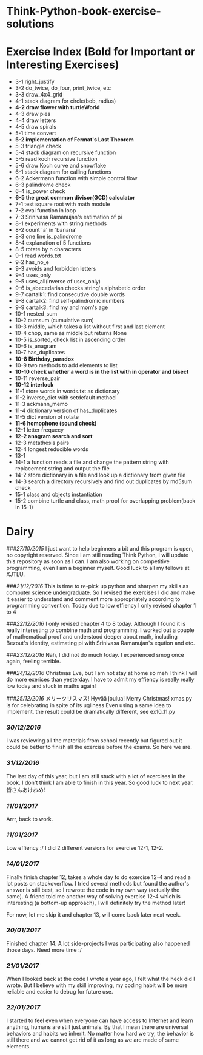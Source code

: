 # Think-Python-book-exercise-solutions

# Exercise Index (Bold for Important or Interesting Exercises)
* 3-1 right_justify
* 3-2 do_twice, do_four, print_twice, etc
* 3-3 draw_4x4_grid
* 4-1 stack diagram for circle(bob, radius)
* __4-2 draw flower with turtleWorld__
* 4-3 draw pies 
* 4-4 draw letters
* 4-5 draw spirals
* 5-1 time convert
* __5-2 implementation of Fermat's Last Theorem__
* 5-3 triangle check
* 5-4 stack diagram on recursive function
* 5-5 read koch recursive function
* 5-6 draw Koch curve and snowflake
* 6-1 stack diagram for calling functions
* 6-2 Ackermann function with simple control flow
* 6-3 palindrome check
* 6-4 is_power check
* __6-5 the great common divisor(GCD) calculator__
* 7-1 test square root with math module
* 7-2 eval function in loop
* 7-3 Srinivasa Ramanujan's estimation of pi
* 8-1 experiments with string methods
* 8-2 count 'a' in 'banana'
* 8-3 one line is_palindrome
* 8-4 explanation of 5 functions
* 8-5 rotate by n characters
* 9-1 read words.txt
* 9-2 has_no_e
* 9-3 avoids and forbidden letters
* 9-4 uses_only
* 9-5 uses_all(inverse of uses_only)
* 9-6 is_abecedarian checks string's alphabetic order
* 9-7 cartalk1: find consecutive double words
* 9-8 cartalk2: find self-palindromic numbers
* 9-9 cartalk3: find my and mom's age
* 10-1 nested_sum
* 10-2 cumsum (cumulative sum)
* 10-3 middle, which takes a list without first and last element
* 10-4 chop, same as middle but returns None
* 10-5 is_sorted, check list in ascending order
* 10-6 is_anagram
* 10-7 has_duplicates
* __10-8 Birthday_paradox__
* 10-9 two methods to add elements to list
* __10-10 check whether a word is in the list with in operator and bisect__
* 10-11 reverse_pair
* __10-12 interlock__
* 11-1 store words in words.txt as dictionary
* 11-2 inverse_dict with setdefault method
* 11-3 ackmann_memo
* 11-4 dictionary version of has_duplicates
* 11-5 dict version of rotate
* __11-6 homophone (sound check)__
* 12-1 letter frequecy
* __12-2 anagram search and sort__
* 12-3 metathesis pairs
* 12-4 longest reducible words
* 13-1
* 14-1 a function reads a file and change the pattern string with replacement string and output the file
* 14-2 store dictionary in a file and look up a dictionary from given file
* 14-3 search a directory recursively and find out duplicates by md5sum check
* 15-1 class and objects instantiation
* 15-2 combine turtle and class, math proof for overlapping problem(back in 15-1)



# Dairy
###_27/10/2015_
I just want to help beginners a bit and this program is open, no copyright reserved. Since I am still reading Think Python, I will update this repository as soon as I can. I am also working on competitive programming, even I am a beginner myself. Good luck to all my fellows at XJTLU.

###_21/12/2016_
This is time to re-pick up python and sharpen my skills as computer science undergraduate. So I revised the exercises I did and make it easier to understand and comment more appropriately according to programming convention.  Today due to low effiency I only revised chapter 1 to 4

###_22/12/2016_
I only revised chapter 4 to 8 today. Although I found it is really interesting to combine math and programming. I worked out a couple of mathematical proof and understood deeper about math, including Bezout's identity, estimating pi with Srinivasa Ramanujan's eqution and etc.

###_23/12/2016_
Nah, I did not do much today. I experienced smog once again, feeling terrible.

###_24/12/2016_
Christmas Eve, but I am not stay at home so meh I think I will do more exerices than yesterday. I have to admit my effiency is really really low today and stuck in maths again! 

###_25/12/2016_
メリークリスマス! Hyvää joulua! Merry Christmas!
xmas.py is for celebrating in spite of its ugliness
Even using a same idea to implement, the result could be dramatically different, see ex10_11.py

### _30/12/2016_
I was reviewing all the materials from school recently but figured out it could be better to finish all the exercise before the exams. So here we are.

### _31/12/2016_
The last day of this year, but I am still stuck with a lot of exercises in the book. I don't think I am able to finish in this year. So good luck to next year. 皆さんあけおめ!

### _11/01/2017_
Arrr, back to work.

### _11/01/2017_
Low effiency :/ I did 2 different versions for exercise 12-1, 12-2.

### _14/01/2017_
Finally finish chapter 12, takes a whole day to do exercise 12-4 and read a lot posts on stackoverflow. I tried several methods but found the author's answer is still best, so I rewrote the code in my own way (actually the same). A friend told me another way of solving exercise 12-4 which is interesting (a bottom-up approach), I will definitely try the method later!

For now, let me skip it and chapter 13, will come back later next week.

### _20/01/2017_
Finished chapter 14. A lot side-projects I was participating also happened those days. Need more time :/

### _21/01/2017_
When I looked back at the code I wrote a year ago, I felt what the heck did I wrote. But I believe with my skill improving, my coding habit will be more reliable and easier to debug for future use.

### _22/01/2017_
I started to feel even when everyone can have access to Internet and learn anything, humans are still just animals. By that I mean there are universal behaviors and habits we inherit. No matter how hard we try, the behavior is still there and we cannot get rid of it as long as we are made of same elements.